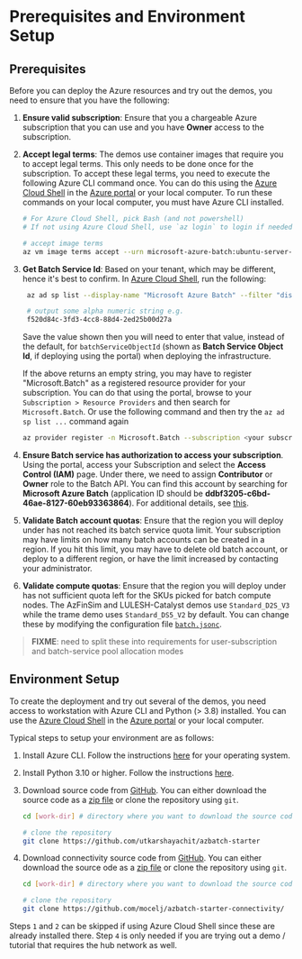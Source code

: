 # Prerequisites and Environment Setup

## Prerequisites

Before you can deploy the Azure resources and try out the demos, you need to ensure that you have the following:

1. __Ensure valid subscription__: Ensure that you a chargeable Azure subscription that you
   can use and you have __Owner__ access to the subscription.

2. __Accept legal terms__: The demos use container images that require you to accept
   legal terms. This only needs to be done once for the subscription. To accept these legal terms,
   you need to execute the following Azure CLI command once. You can do this using the
   [Azure Cloud Shell](https://ms.portal.azure.com/#cloudshell/) in the [Azure portal](https://ms.portal.azure.com)
   or your local computer. To run these commands on your local computer, you must have Azure CLI installed.

   ```sh
   # For Azure Cloud Shell, pick Bash (and not powershell)
   # If not using Azure Cloud Shell, use `az login` to login if needed.

   # accept image terms
   az vm image terms accept --urn microsoft-azure-batch:ubuntu-server-container:20-04-lts:latest
   ```

3. __Get Batch Service Id__: Based on your tenant, which may be different, hence it's
   best to confirm. In [Azure Cloud Shell](https://ms.portal.azure.com/#cloudshell/),
   run the following:

   ```sh
    az ad sp list --display-name "Microsoft Azure Batch" --filter "displayName eq 'Microsoft Azure Batch'" | jq -r '.[].id'

    # output some alpha numeric string e.g.
    f520d84c-3fd3-4cc8-88d4-2ed25b00d27a
   ```

   Save the value shown then you will need to enter that value,
   instead of the default, for `batchServiceObjectId` (shown as __Batch Service Object Id__,
   if deploying using the portal) when deploying the infrastructure.

   If the above returns an empty string, you may have to register "Microsoft.Batch" as a registered
   resource provider for your subscription. You can do that using the portal, browse to your `Subscription >
   Resource Providers` and then search for `Microsoft.Batch`. Or use the following command and then try
   the `az ad sp list ...` command again

   ```sh
   az provider register -n Microsoft.Batch --subscription <your subscription name> --wait
   ```

4. __Ensure Batch service has authorization to access your subscription__. Using the portal,
   access your Subscription and select the __Access Control (IAM)__ page. Under there, we need to assign
  __Contributor__ or __Owner__ role to the Batch API. You can find this account by searching for
  __Microsoft Azure Batch__ (application ID should be __ddbf3205-c6bd-46ae-8127-60eb93363864__). For additional
  details, see [this](https://learn.microsoft.com/en-us/azure/batch/batch-account-create-portal#allow-azure-batch-to-access-the-subscription-one-time-operation).

5. __Validate Batch account quotas__: Ensure that the region you will deploy under has
   not reached its batch service quota limit. Your subscription may have limits on
   how many batch accounts can be created in a region. If you hit this limit, you
   may have to delete old batch account, or deploy to a different region, or have the
   limit increased by contacting your administrator.

6. __Validate compute quotas__: Ensure that the region you will deploy under has not
   sufficient quota left for the SKUs picked for batch compute nodes. The AzFinSim
   and LULESH-Catalyst demos use `Standard_D2S_V3` while the trame demo uses
   `Standard_DS5_V2` by default. You can change these by modifying the configuration
   file [`batch.jsonc`](config/batch.jsonc).

> __FIXME__: need to split these into requirements for user-subscription and batch-service pool allocation
> modes

## Environment Setup

To create the deployment and try out several of the demos, you need access to workstation with
Azure CLI and Python (> 3.8) installed. You can use the [Azure Cloud Shell](https://ms.portal.azure.com/#cloudshell/)
in the [Azure portal](https://ms.portal.azure.com) or your local computer.

Typical steps to setup your environment are as follows:

1. Install Azure CLI. Follow the instructions [here](https://learn.microsoft.com/en-us/cli/azure/install-azure-cli)
   for your operating system.
2. Install Python 3.10 or higher. Follow the instructions [here](https://www.python.org/downloads/).

3. Download source code from [GitHub](https://github.com/utkarshayachit/azbatch-starter). You can either download the
   source code as a [zip file](https://github.com/utkarshayachit/azbatch-starter/archive/refs/heads/main.zip)
   or clone the repository using `git`.

   ```bash
   cd [work-dir] # directory where you want to download the source code

   # clone the repository
   git clone https://github.com/utkarshayachit/azbatch-starter
   ```

4. Download connectivity source code from [GitHub](https://github.com/mocelj/azbatch-starter-connectivity). You can either
   download the source ode as a [zip file](https://github.com/mocelj/azbatch-starter-connectivity/archive/refs/heads/main.zip)
   or clone the repository using `git`.

   ```bash
   cd [work-dir] # directory where you want to download the source code

   # clone the repository
   git clone https://github.com/mocelj/azbatch-starter-connectivity/
   ```

Steps `1` and `2` can be skipped if using Azure Cloud Shell since these are already installed there. Step `4` is only needed
if you are trying out a demo / tutorial that requires the hub network as well.

